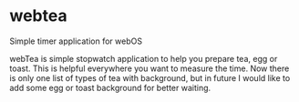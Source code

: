 webtea
======

Simple timer application for webOS

webTea is simple stopwatch application to help you prepare tea, egg or toast.
This is helpful everywhere you want to measure the time.
Now there is only one list of types of tea with background, but in future I would like to add some egg or toast background for better waiting.



